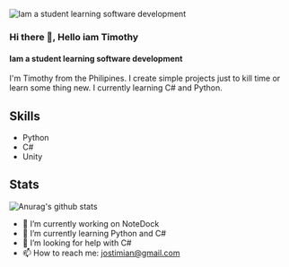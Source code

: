 ![Iam a student learning software development](https://pbs.twimg.com/media/Emwh-0hVkAA6Nr0?format=jpg&name=4096x4096)

### Hi there 👋, Hello iam Timothy
#### Iam a student learning software development

I'm Timothy from the Philipines. I create simple projects just to kill time or learn some thing new. I currently learning C# and Python.

## Skills
- Python
- C#
- Unity

## Stats
![Anurag's github stats](https://github-readme-stats.vercel.app/api?username=jostimian&show_icons=true&theme=highcontrast)

- 🔭 I’m currently working on NoteDock 
- 🌱 I’m currently learning Python and C# 
- 🤔 I’m looking for help with C# 
- 📫 How to reach me: [jostimian@gmail.com](https://mail.google.com/mail/u/0/#inbox?compose=new) 



